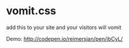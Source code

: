 vomit.css
=========

add this to your site and your visitors will vomit

Demo: http://codepen.io/reimersjan/pen/jbCyL/
